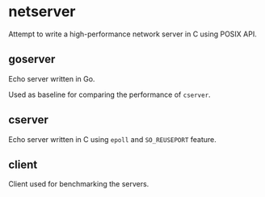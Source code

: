 # netserver
Attempt to write a high-performance network server in C using POSIX API.

## goserver
Echo server written in Go.

Used as baseline for comparing the performance of `cserver`.

## cserver
Echo server written in C using `epoll` and `SO_REUSEPORT` feature. 

## client
Client used for benchmarking the servers.
